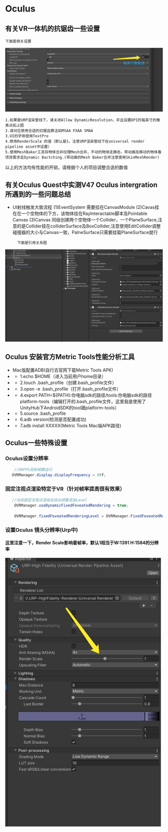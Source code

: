# Oculus <Badge text="Oculus主题"/>
## 有关VR一体机的抗锯齿一些设置 <Badge text="抗锯齿" type="warning"/>
    下面是相关设置
![设置DPI参数](./Image/Oculus.png)  


    1.如果是URP渲染管线下，请关闭Allow DynamicResolution，并且设置DPI的每英寸的像素点如上图
    2.请对应使用合适的抗锯齿算法如MSAA FXAA SMAA
    3.UI的字体使用TextPro
    4.修改RenderScale 的值（默认是1，注意URP渲染管线下在universal render pipeline asset中设置）
    5.使用MeshBaker工具将物体合并纹理Mesh合并，不动的物体走静态，带动画及移动的物体看项目需求走Dynamic Bactching.(带动画的Mesh Baker合并注意使用SkinMeshRender)

 以上的方法均有性能的开销，请根据个人的项目调整合适的数值

 ## 有关Oculus Quest中实测V47 Oculus intergration所遇到的一些问题总结 <Badge text="Oculus intergration v47" type="warning"/>

* UI射线触发大致流程
    (1)EventSystem 需要挂在CanvasModule
    (2)Cavas挂在在一个空物体的下方，该物体挂在RayInteractable脚本及Pointable Canvas
    (3)Canvas 同级创建两个空物体一个Collider，一个PlaneSurface,注意的是Collider挂在colliderSurface及BoxCollider,注意使用EditCollider调整碰撞器的大小与Canvas一致，PalneSurface只需要挂载PlaneSurface就行

        下面是引用关系图
![OculusIntergration](./Image/OculusIntergration.jpg)  

## Oculus 安装官方Metric Tools性能分析工具
  + Mac版配置ADB(自行去官网下载Metric Tools APK)
+ + 1.echo $HOME（进入当前用户home目录）
+ +  2.touch .bash_profile（创建.bash_profile文件）
+ + 3.open -e .bash_profile（打开.bash_profile文件）
+ + 4.export PATH=${PATH}:你电脑sdk的路径/tools:你电脑sdk的路径platform-tools（编辑打开的.bash_profile文件，这里我是使用了UnityHub下AndroidSDK的tool跟platform-tools）
+ + 5.source .bash_profile
+ + 6.adb version(检测是否配置成功)
+ + 7.adb install XXXXX(Metric Tools Mac端APK路径)

## Oculus一些特殊设置<Badge text="VRSetting" type="warning"/>
### Oculus设置分辨率
```csharp
    //90FPS目标帧数运行
   OVRManager.display.displayFrequency = 90f;
```
### 固定注视点渲染特定于VR（针对帧率提高很有效果）
```csharp
   //动态固定注视点渲染会自动调整渲染Level
    OVRManager.useDynamicFixedFoveatedRendering = true;

    OVRManager.fixedFoveatedRenderingLevel = OVRManager.FixedFoveatedRenderingLevel.High;
```
### 设置Oculus 镜头分辨率(Urp中)
#### 这里注意一下，Render Scale影响着帧率，默认1相当于W:1391 H:1584的分辨率
![设置渲染分辨率](./Image/Oculus1.jpg)  
 

